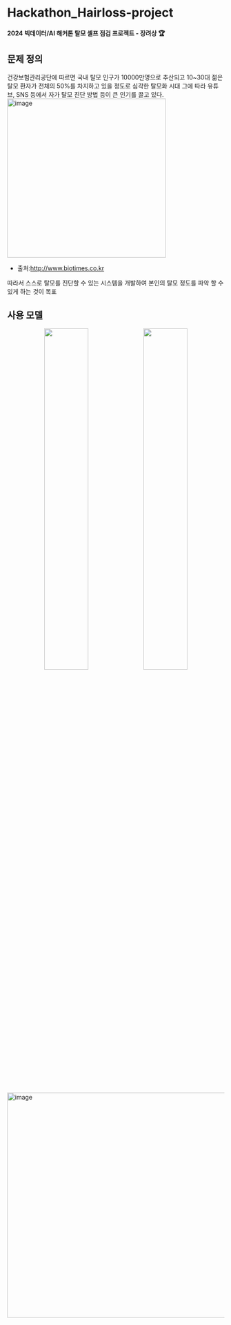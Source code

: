 # Hackathon_Hairloss-project

#### 2024 빅데이터/AI 해커톤 탈모 셀프 점검 프로젝트 - 장려상 :trophy:

## 문제 정의
건강보험관리공단에 따르면 국내 탈모 인구가 10000만명으로 추산되고 10~30대 젊은 탈모 환자가 전체의 50%를 차지하고 있을 정도로 심각한 탈모화 시대
그에 따라 유튜브, SNS 등에서 자가 탈모 진단 방법 등이 큰 인기를 끌고 있다.
<img width="368" alt="image" src="https://github.com/user-attachments/assets/0b33d7b0-c80b-4d17-a0ab-36df99a505bd" />
* 출처:http://www.biotimes.co.kr

따라서 스스로 탈모를 진단할 수 있는 시스템을 개발하여 본인의 탈모 정도를 파악 할 수 있게 하는 것이 목표

## 사용 모델
<p align="center">
  <img src="https://github.com/user-attachments/assets/41c49ae0-dfae-4591-9150-53403fe7f11d" width="45%"/>
  <img src="https://github.com/user-attachments/assets/8f5df45a-2c08-42cc-8f6e-d2d39f9efeda" width="45%"/>
</p>




<img width="521" alt="image" src="https://github.com/user-attachments/assets/8f5df45a-2c08-42cc-8f6e-d2d39f9efeda" />


